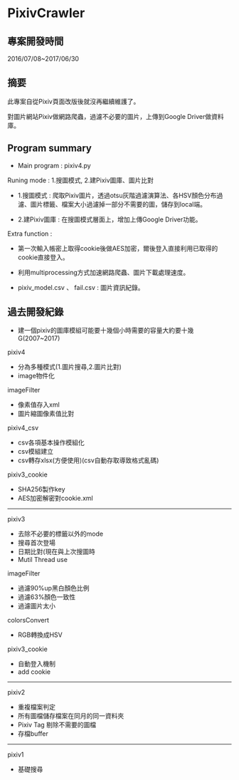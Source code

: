PixivCrawler
==============

專案開發時間
--------------

2016/07/08~2017/06/30 

摘要
------

此專案自從Pixiv頁面改版後就沒再繼續維護了。

對圖片網站Pixiv做網路爬蟲，過濾不必要的圖片，上傳到Google Driver做資料庫。

Program summary
-----------------

* Main program : pixiv4.py

Runing mode : 1.搜圖模式, 2.建Pixiv圖庫、圖片比對

* 1.搜圖模式 : 爬取Pixiv圖片，透過otsu灰階過濾演算法、各HSV顏色分布過濾、圖片標籤、檔案大小過濾掉一部分不需要的圖，儲存到local端。

* 2.建Pixiv圖庫 : 在搜圖模式層面上，增加上傳Google Driver功能。


Extra function :

* 第一次輸入帳密上取得cookie後做AES加密，爾後登入直接利用已取得的cookie直接登入。

* 利用multiprocessing方式加速網路爬蟲、圖片下載處理速度。

* pixiv_model.csv 、 fail.csv : 圖片資訊紀錄。

過去開發紀錄
---------

* 建一個pixiv的圖庫模組可能要十幾個小時需要的容量大約要十幾G(2007~2017)

pixiv4
* 分為多種模式(1.圖片搜尋,2.圖片比對)
* image物件化

imageFilter
* 像素值存入xml
* 圖片縮圖像素值比對

pixiv4_csv
* csv各項基本操作模組化
* csv模組建立
* csv轉存xlsx(方便使用)(csv自動存取導致格式亂碼)

pixiv3_cookie
* SHA256製作key
* AES加密解密對cookie.xml

---------------------------------------------------

pixiv3
* 去除不必要的標籤以外的mode
* 搜尋首次登場
* 日期比對(現在與上次搜圖時
* Mutil Thread use

imageFilter
* 過濾90%up黑白顏色比例
* 過濾63%顏色一致性
* 過濾圖片太小

colorsConvert
* RGB轉換成HSV

pixiv3_cookie
* 自動登入機制
* add cookie

--------------------------------------------------

pixiv2 
* 重複檔案判定
* 所有圖檔儲存檔案在同月的同一資料夾
* Pixiv Tag 剔除不需要的圖檔
* 存檔buffer

----------------------------------------------------

pixiv1 
* 基礎搜尋

